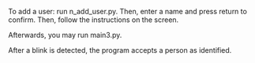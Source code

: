 To add a user: run n_add_user.py. 
Then, enter a name and press return to confirm.
Then, follow the instructions on the screen. 

Afterwards, you may run main3.py.

After a blink is detected, the program accepts a person as identified. 